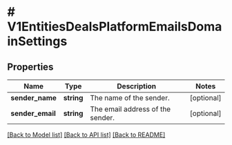 # # V1EntitiesDealsPlatformEmailsDomainSettings

## Properties

Name | Type | Description | Notes
------------ | ------------- | ------------- | -------------
**sender_name** | **string** | The name of the sender. | [optional]
**sender_email** | **string** | The email address of the sender. | [optional]

[[Back to Model list]](../../README.md#models) [[Back to API list]](../../README.md#endpoints) [[Back to README]](../../README.md)
